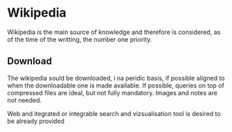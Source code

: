 # Wikipedia
Wikipedia is the main source of knowledge and therefore is considered, as of the time of the writting, the  number one priority.

## Download
The wikipedia sould be downloaded, i na peridic basis, if possible aligned to when the downloadable one is made available.
If possible, queries on top of compressed files are ideal, but not fully mandatory. Images and notes are not needed.

Web and itegrated or integrable search and vizsualisation tool is desired to be already provided

